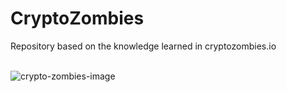# CryptoZombies
Repository based on the knowledge learned in cryptozombies.io </br></br>

![crypto-zombies-image](https://imgur.com/Zneh15O.jpeg)

